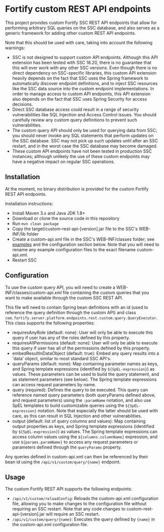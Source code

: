 # Fortify custom REST API endpoints

This project provides custom Fortify SSC REST API endpoints that allow for performing
arbitrary SQL queries on the SSC database, and also serves as a generic framework for 
adding other custom REST API endpoints.

Note that this should be used with care, taking into account the following warnings:

* SSC is not designed to support custom API endpoints. Although this API extension has been 
  tested with SSC 18.20, there is no guarantee that this will ever work with any other SSC versions. 
  Even though there is no direct dependency on SSC-specific libraries, this custom API extension
  heavily depends on the fact that SSC uses the Spring framework to automatically discover endpoint 
  definitions, and to inject SSC resources like the SSC data source into the custom endpoint 
  implementations. In order to manage access to custom API endpoints, this API extension also depends 
  on the fact that SSC uses Spring Security for access decisions.  
* Direct SSC database access could result in a range of security vulnerabilities like SQL Injection
  and Access Control issues. You should carefully review any custom query definitions to prevent
  such vulnerabilities.
* The custom query API should only be used for querying data from SSC; you should never invoke
  any SQL statements that perform updates on the SSC database. SSC may not pick up such updates
  until after an SSC restart, and in the worst case the SSC database may become damaged.
* These custom API endpoints have not been tested in production SSC instances; although unlikely
  the use of these custom endpoints may have a negative impact on regular SSC operations.
  
## Installation

At the moment, no binary distribution is provided for the custom Fortify REST API endpoints.

Installation instructions:

* Install Maven 3.x and Java JDK 1.8+
* Download or clone the source code in this repository
* Run `mvn clean package`
* Copy the target/custom-rest-api-[version].jar file to the SSC's WEB-INF/lib folder
* Create a custom-api.xml file in the SSC's WEB-INF/classes folder; see [examples](https://github.com/fortify-ps/fortify-ssc-custom-rest-api/tree/master/examples)
and the configuration section below. Note that you will need to rename any example 
configuration files to the exact filename custom-api.xml.  
* Restart SSC

## Configuration

To use the custom query API, you will need to create a WEB-INF/classes/custom-api.xml
file containing the custom queries that you want to make available through the custom
SSC REST API.

This file will need to contain Spring bean definitions with an id (used to reference
the query definition through the custom API) and class `com.fortify.server.platform.endpoints.rest.custom.query.QueryExecutor`.
This class supports the following properties:

* requiresAnyRole (default: none): User will only be able to execute this query if user
  has any of the roles defined by this property.
* requiresAllPermissions (default: none): User will only be able to execute this query if
  user has all of the permissions defined by this property.
* embedResultInDataObject (default: true): Embed any query results into a 'data' object,
  similar to most standard SSC API's.
* queryParams (default: none): Map containing parameter names as keys, and Spring template 
  expressions (identified by `${SpEL-expression}`) as values. These parameters can be used to
  build the query statement, and as statement parameters (see below). The Spring template
  expressions can access request parameters by name.
* query (required): Defines the query to be executed. This query can reference named query 
  parameters (both queryParams defined above, and request parameters) using the `:paramName`
  notation, and also use SpEL templates to build customizable queries using the `${SpEL-expression}`
  notation. Note that especially the latter should be used with care, as this can result in SQL Injection 
  and other vulnerabilities.
* output (default: list of query columns and values): Map containing output properties as keys,
  and Spring template expressions (identified by `${SpEL-expression}`) as values. The Spring
  template expressions can access column values using the `${columns.columnName}` expression,
  and use `${params.paramName}` to access any request parameters or parameters defined through
  the `queryParams` property. 
  
Any queries defined in custom-api.xml can then be referenced by their bean id using the 
`/api/v1/custom/query/{name}` endpoint.


## Usage

The custom Fortify REST API supports the following endpoints:

* `/api/v1/custom/reloadConfig`: Reloads the custom-api.xml configuration file,
  allowing you to make changes to the configuration file without requiring an SSC restart.
  Note that any code changes to custom-rest-api-[version].jar will require an SSC restart.
* `/api/v1/custom/query/{name}`: Executes the query defined by `{name}` in the 
  custom-api.xml configuration file. 
  